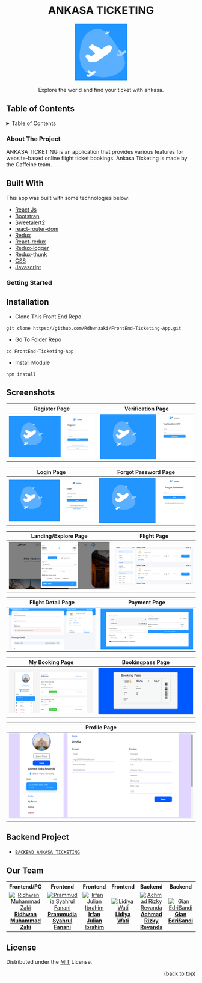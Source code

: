 <h1 align="center">ANKASA TICKETING</h1>

<p align="center">
  <img height="150" src="https://github.com/Rdhwnzaki/FrontEnd-Ticketing-App/blob/dev-lidiya/ss/logo.png"  />
</p>
 <p align="center">
    Explore the world and find your ticket with ankasa.
  </p>

<!-- TABLE OF CONTENTS -->
 ## Table of Contents
<details>
  <summary>Table of Contents</summary>
  <ol>
    <li>
      <a href="#about-the-project">About The Project</a>
      <ul>
        <li><a href="#built-with">Built with</a></li>
      </ul>
    </li>
    <li>
      <a href="#getting-started">Getting Started</a>
      <ul>
        <li><a href="#installation">Installation</a></li>
      </ul>
    </li>
    <li><a href="#screenshoots">Screenshots</a></li>
    <li><a href="#backend-project">Backend Project</a></li>
    <li><a href="#our-team">Our Team</a></li>
    <li><a href="#license">License</a></li>
  </ol>
</details>

### About The Project
ANKASA TICKETING is an application that provides various features for website-based online flight ticket bookings. Ankasa Ticketing is made by the Caffeine team.

## Built With
This app was built with some technologies below:
- [React Js](https://(https://reactjs.org)/)
- [Bootstrap](https://www.npmjs.com/package/bootstrap)
- [Sweetalert2](https://www.npmjs.com/package/sweetalert2)
- [react-router-dom](https://www.npmjs.com/package/react-router-dom)
- [Redux](https://www.npmjs.com/package/redux)
- [React-redux](https://www.npmjs.com/package/react-redux)
- [Redux-logger](https://www.npmjs.com/package/redux-logger)
- [Redux-thunk](https://www.npmjs.com/search?q=redux-thunk)
- [CSS](https://developer.mozilla.org/en-US/docs/Web/CSS?retiredLocale=id)
- [Javascript](https://www.javascript.com/)

<!-- GETTING STARTED -->
### Getting Started
## Installation

- Clone This Front End Repo
```
git clone https://github.com/Rdhwnzaki/FrontEnd-Ticketing-App.git
```
- Go To Folder Repo
```
cd FrontEnd-Ticketing-App
```
- Install Module
```
npm install
```

## Screenshots
| Register Page | Verification Page |
| ------------- | ------------- |
| ![Register](https://github.com/Rdhwnzaki/FrontEnd-Ticketing-App/blob/dev-lidiya/ss/register.jpg "Register Page") | ![Verification](https://github.com/Rdhwnzaki/FrontEnd-Ticketing-App/blob/dev-lidiya/ss/verification.jpg "Verification Page")|

| Login Page | Forgot Password Page |
| ------------- | ------------- |
| ![Login](https://github.com/Rdhwnzaki/FrontEnd-Ticketing-App/blob/dev-lidiya/ss/login.jpg "Login Page") | ![Forgot Password](https://github.com/Rdhwnzaki/FrontEnd-Ticketing-App/blob/dev-lidiya/ss/forgot.jpg "Forgot Password Page")|

| Landing/Explore Page | Flight Page |
| ------------- | ------------- |
| ![Landing](https://github.com/Rdhwnzaki/FrontEnd-Ticketing-App/blob/dev-lidiya/ss/landing.png "Landing/Explore Page") | ![Flight](https://github.com/Rdhwnzaki/FrontEnd-Ticketing-App/blob/dev-lidiya/ss/flight.png "Flight Page")|

| Flight Detail Page | Payment Page |
| ------------- | ------------- |
| ![Flight Detail](https://github.com/Rdhwnzaki/FrontEnd-Ticketing-App/blob/dev-lidiya/ss/flight_detail.png "Flight Detail Page") | ![Payment](https://github.com/Rdhwnzaki/FrontEnd-Ticketing-App/blob/dev-lidiya/ss/payment.png "Payment Page")|

| My Booking Page | Bookingpass Page |
| ------------- | ------------- |
| ![My Booking](https://github.com/Rdhwnzaki/FrontEnd-Ticketing-App/blob/dev-lidiya/ss/mybooking.png "My Booking Page") | ![Bookingpass](https://github.com/Rdhwnzaki/FrontEnd-Ticketing-App/blob/dev-lidiya/ss/bookingpass.png "Bookingpass Page")|

| Profile Page |
| ------------- |
| ![Profile](https://github.com/Rdhwnzaki/FrontEnd-Ticketing-App/blob/dev-lidiya/ss/profile.png "Profile Page")

## Backend Project
- [`BACKEND ANKASA TICKETING`](https://github.com/Rdhwnzaki/BackEnd-Ticketing-App)

## Our Team
<center>
  <table>
    <tr>
      <th>Frontend/PO</th>
      <th>Frontend</th>
      <th>Frontend</th>
      <th>Frontend</th>
      <th>Backend</th>
      <th>Backend</th>
    </tr>
    <tr>
      <td align="center">
        <a href="https://github.com/Rdhwnzaki">
          <img width="150" style="background-size: contain;" src="https://avatars.githubusercontent.com/u/114749223?v=4" alt="Ridhwan Muhammad Zaki"><br/>
          <b>Ridhwan Muhammad Zaki</b>
        </a>
      </td>
      <td align="center">
        <a href="https://github.com/Fanani23">
          <img width="150" src="https://avatars.githubusercontent.com/u/99703360?v=4" alt="Prammudia Syahrul Fanani"><br/>
          <b>Prammudia Syahrul Fanani</b>
        </a>
      </td>
      <td align="center">
        <a href="https://github.com/IrfanJulian">
          <img width="150" src="https://avatars.githubusercontent.com/u/103256648?v=4" alt="Irfan Julian Ibrahim"><br/>
          <b>Irfan Julian Ibrahim</b>
        </a>
      </td>
      <td align="center">
        <a href="https://github.com/Lidiya135">
          <img width="150" src="https://avatars.githubusercontent.com/u/105529138?v=4" alt="Lidiya Wati"><br/>
          <b>Lidiya Wati</b>
        </a>
      </td>
      <td align="center">
        <a href="https://github.com/RizRev">
          <img width="150" src="https://avatars.githubusercontent.com/u/114935602?v=4" alt="Achmad Rizky Revanda"><br/>
          <b>Achmad Rizky Revanda</b>
        </a>
      </td>
      <td align="center">
        <a href="https://github.com/giansandi025">
          <img width="150" src="https://avatars.githubusercontent.com/u/109684038?v=4" alt="Gian EdriSandi"><br/>
          <b>Gian EdriSandi</b>
        </a>
      </td>
    </tr>
  </table>
</center>

## License
Distributed under the [MIT](/LICENSE) License.

<p align="right">(<a href="#top">back to top</a>)</p>
